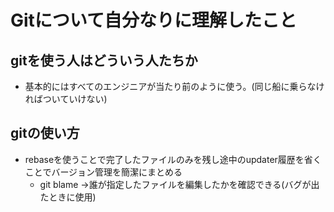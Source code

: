 # Gitについて自分なりに理解したこと

## gitを使う人はどういう人たちか
- 基本的にはすべてのエンジニアが当たり前のように使う。(同じ船に乗らなければついていけない)

## gitの使い方
- rebaseを使うことで完了したファイルのみを残し途中のupdater履歴を省くことでバージョン管理を簡潔にまとめる
  - git blame ->誰が指定したファイルを編集したかを確認できる(バグが出たときに使用)  